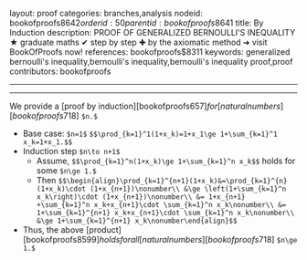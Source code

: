 layout: proof
categories: branches,analysis
nodeid: bookofproofs$8642
orderid: 50
parentid: bookofproofs$8641
title: By Induction
description: PROOF OF GENERALIZED BERNOULLI'S INEQUALITY ★ graduate maths ✔ step by step ✚ by the axiomatic method ➜ visit BookOfProofs now!
references: bookofproofs$8311
keywords: generalized bernoulli's inequality,bernoulli's inequality,bernoulli's inequality proof,proof
contributors: bookofproofs

---


---

We provide a [proof by induction][bookofproofs$657] for [natural numbers][bookofproofs$718] `$n.$`
* Base case: `$n=1$`
`$$\prod_{k=1}^1(1+x_k)=1+x_1\ge 1+\sum_{k=1}^1 x_k=1+x_1.$$`
* Induction step `$n\to n+1$`
   * Assume, `$$\prod_{k=1}^n(1+x_k)\ge 1+\sum_{k=1}^n x_k$$` holds for some `$n\ge 1.$`
   * Then `$$\begin{align}\prod_{k=1}^{n+1}(1+x_k)&=\prod_{k=1}^{n}(1+x_k)\cdot (1+x_{n+1})\nonumber\\
&\ge \left(1+\sum_{k=1}^n x_k\right)\cdot (1+x_{n+1})\nonumber\\
&= 1+x_{n+1} +\sum_{k=1}^n x_k+x_{n+1}\cdot \sum_{k=1}^n x_k\nonumber\\
&= 1+\sum_{k=1}^{n+1} x_k+x_{n+1}\cdot \sum_{k=1}^n x_k\nonumber\\
&\ge 1+\sum_{k=1}^{n+1} x_k\nonumber\end{align}$$`
* Thus, the above [product][bookofproofs$8599] holds for all [natural numbers][bookofproofs$718] `$n\ge 1.$`

